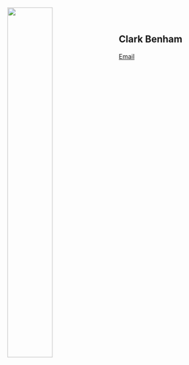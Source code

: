 ---
---

<img width=45% style="float: left; padding-right: 25px; position: relative; top: -30px;" src="/images/I.png">

## Clark Benham

[Email](mailto:$FirstName.$LastName@gmail.com)




